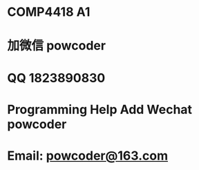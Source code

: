 # COMP4418 A1
# 加微信 powcoder

# QQ 1823890830

# Programming Help Add Wechat powcoder

# Email: powcoder@163.com

